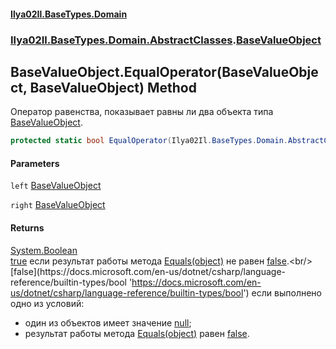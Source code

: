 #### [Ilya02Il.BaseTypes.Domain](index.md 'index')
### [Ilya02Il.BaseTypes.Domain.AbstractClasses](Ilya02Il.BaseTypes.Domain.AbstractClasses.md 'Ilya02Il.BaseTypes.Domain.AbstractClasses').[BaseValueObject](Ilya02Il.BaseTypes.Domain.AbstractClasses.BaseValueObject.md 'Ilya02Il.BaseTypes.Domain.AbstractClasses.BaseValueObject')

## BaseValueObject.EqualOperator(BaseValueObject, BaseValueObject) Method

Оператор равенства, показывает равны ли два объекта типа [BaseValueObject](Ilya02Il.BaseTypes.Domain.AbstractClasses.BaseValueObject.md 'Ilya02Il.BaseTypes.Domain.AbstractClasses.BaseValueObject').

```csharp
protected static bool EqualOperator(Ilya02Il.BaseTypes.Domain.AbstractClasses.BaseValueObject left, Ilya02Il.BaseTypes.Domain.AbstractClasses.BaseValueObject right);
```
#### Parameters

<a name='Ilya02Il.BaseTypes.Domain.AbstractClasses.BaseValueObject.EqualOperator(Ilya02Il.BaseTypes.Domain.AbstractClasses.BaseValueObject,Ilya02Il.BaseTypes.Domain.AbstractClasses.BaseValueObject).left'></a>

`left` [BaseValueObject](Ilya02Il.BaseTypes.Domain.AbstractClasses.BaseValueObject.md 'Ilya02Il.BaseTypes.Domain.AbstractClasses.BaseValueObject')

<a name='Ilya02Il.BaseTypes.Domain.AbstractClasses.BaseValueObject.EqualOperator(Ilya02Il.BaseTypes.Domain.AbstractClasses.BaseValueObject,Ilya02Il.BaseTypes.Domain.AbstractClasses.BaseValueObject).right'></a>

`right` [BaseValueObject](Ilya02Il.BaseTypes.Domain.AbstractClasses.BaseValueObject.md 'Ilya02Il.BaseTypes.Domain.AbstractClasses.BaseValueObject')

#### Returns
[System.Boolean](https://docs.microsoft.com/en-us/dotnet/api/System.Boolean 'System.Boolean')  
[true](https://docs.microsoft.com/en-us/dotnet/csharp/language-reference/builtin-types/bool 'https://docs.microsoft.com/en-us/dotnet/csharp/language-reference/builtin-types/bool') если результат работы метода [Equals(object)](Ilya02Il.BaseTypes.Domain.AbstractClasses.BaseValueObject.Equals(object).md 'Ilya02Il.BaseTypes.Domain.AbstractClasses.BaseValueObject.Equals(object)') не равен [false](https://docs.microsoft.com/en-us/dotnet/csharp/language-reference/builtin-types/bool 'https://docs.microsoft.com/en-us/dotnet/csharp/language-reference/builtin-types/bool').<br/>[false](https://docs.microsoft.com/en-us/dotnet/csharp/language-reference/builtin-types/bool 'https://docs.microsoft.com/en-us/dotnet/csharp/language-reference/builtin-types/bool') если выполнено одно из условий:<br/>  
- один из объектов имеет значение [null](https://docs.microsoft.com/en-us/dotnet/csharp/language-reference/keywords/null 'https://docs.microsoft.com/en-us/dotnet/csharp/language-reference/keywords/null');  
- результат работы метода [Equals(object)](Ilya02Il.BaseTypes.Domain.AbstractClasses.BaseValueObject.Equals(object).md 'Ilya02Il.BaseTypes.Domain.AbstractClasses.BaseValueObject.Equals(object)') равен [false](https://docs.microsoft.com/en-us/dotnet/csharp/language-reference/builtin-types/bool 'https://docs.microsoft.com/en-us/dotnet/csharp/language-reference/builtin-types/bool').